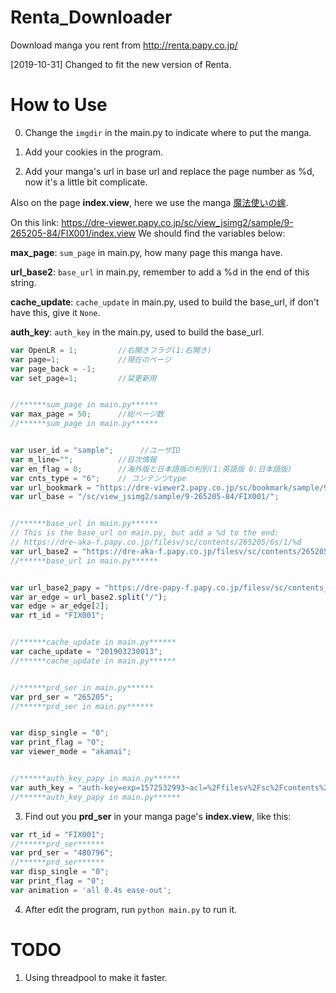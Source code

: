 # Renta_Downloader

Download manga you rent from <http://renta.papy.co.jp/>

[2019-10-31] Changed to fit the new version of Renta.

# How to Use

0.  Change the `imgdir` in the main.py to indicate where to put the manga.

1.  Add your cookies in the program.

2.  Add your manga's url in base url and replace the page number as %d, now it's a little bit complicate.

Also on the page **index.view**, here we use the manga [魔法使いの嫁](https://dre-viewer.papy.co.jp/sc/view_jsimg2/sample/9-265205-84/FIX001/index.view).

On this link: <https://dre-viewer.papy.co.jp/sc/view_jsimg2/sample/9-265205-84/FIX001/index.view> We should find the variables below:

**max_page**: `sum_page` in main.py, how many page this manga have.

**url_base2**: `base_url` in main.py, remember to add a %d in the end of this string.

**cache_update**: `cache_update` in main.py, used to build the base_url, if don't have this, give it `None`.

**auth_key**: `auth_key` in the main.py, used to build the base_url.

```javascript
var OpenLR = 1;    		//右開きフラグ(1:右開き)
var page=1;				//現在のページ
var page_back = -1;
var set_page=1;			//栞更新用


//******sum_page in main.py******
var max_page = 50;		//総ページ数
//******sum_page in main.py******


var user_id = "sample";      //ユーザID
var m_line="";			//目次情報
var en_flag = 0;		//海外版と日本語版の判別(1:英語版 0:日本語版)
var cnts_type = "6";	// コンテンツtype
var url_bookmark = "https://dre-viewer2.papy.co.jp/sc/bookmark/sample/9-265205-84/FIX001/";
var url_base = "/sc/view_jsimg2/sample/9-265205-84/FIX001/";


//******base_url in main.py******
// This is the base_url on main.py, but add a %d to the end:
// https://dre-aka-f.papy.co.jp/filesv/sc/contents/265205/6s/1/%d
var url_base2 = "https://dre-aka-f.papy.co.jp/filesv/sc/contents/265205/6s/1/";
//******base_url in main.py******


var url_base2_papy = "https://dre-papy-f.papy.co.jp/filesv/sc/contents_papy/265205/6s/1/FIX001/";
var ar_edge = url_base2.split("/");
var edge = ar_edge[2];
var rt_id = "FIX001";


//******cache_update in main.py******
var cache_update = "201903230013";
//******cache_update in main.py******


//******prd_ser in main.py******
var prd_ser = "265205";
//******prd_ser in main.py******


var disp_single = "0";
var print_flag = "0";
var viewer_mode = "akamai";


//******auth_key_papy in main.py******
var auth_key = "auth-key=exp=1572532993~acl=%2Ffilesv%2Fsc%2Fcontents%2F265205%2F6s%2F1%2F%2A~hmac=012471b45afef8db1093314b63bf7f62659f01f875a895c4e5bbfe16930f4023";
//******auth_key_papy in main.py******
```

3.  Find out you **prd_ser** in your manga page's **index.view**, like this:

```javascript
var rt_id = "FIX001";
//******prd_ser******
var prd_ser = "480796";
//******prd_ser******
var disp_single = "0";
var print_flag = "0";
var animation = 'all 0.4s ease-out';
```

4.  After edit the program, run `python main.py` to run it.

# TODO

1.  Using threadpool to make it faster.
